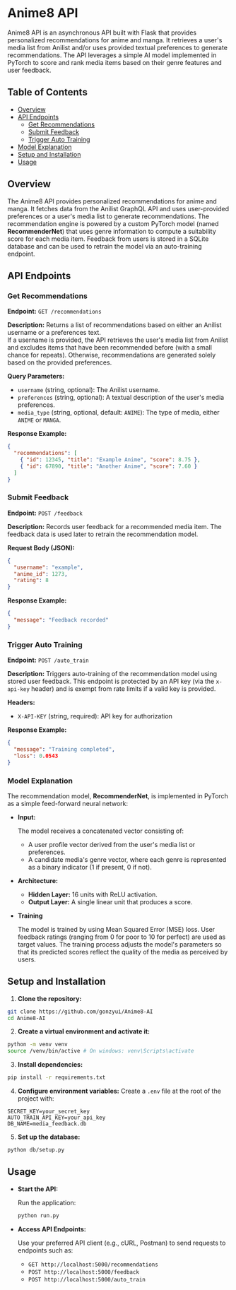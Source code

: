 # Anime8 API

Anime8 API is an asynchronous API built with Flask that provides personalized recommendations for anime and manga. It retrieves a user's media list from Anilist and/or uses provided textual preferences to generate recommendations. The API leverages a simple AI model implemented in PyTorch to score and rank media items based on their genre features and user feedback.

## Table of Contents

- [Overview](#overview)
- [API Endpoints](#api-endpoints)
  - [Get Recommendations](#get-recommendations)
  - [Submit Feedback](#submit-feedback)
  - [Trigger Auto Training](#trigger-auto-training)
- [Model Explanation](#model-explanation)
- [Setup and Installation](#setup-and-installation)
- [Usage](#usage)

## Overview

The Anime8 API provides personalized recommendations for anime and manga. It fetches data from the Anilist GraphQL API and uses user-provided preferences or a user's media list to generate recommendations. The recommendation engine is powered by a custom PyTorch model (named **RecommenderNet**) that uses genre information to compute a suitability score for each media item. Feedback from users is stored in a SQLite database and can be used to retrain the model via an auto-training endpoint.

## API Endpoints

### Get Recommendations

**Endpoint:** `GET /recommendations`

**Description:**
Returns a list of recommendations based on either an Anilist username or a preferences text.  
If a username is provided, the API retrieves the user's media list from Anilist and excludes items that have been recommended before (with a small chance for repeats). Otherwise, recommendations are generated solely based on the provided preferences.

**Query Parameters:**
- `username` (string, optional): The Anilist username.
- `preferences` (string, optional): A textual description of the user's media preferences.
- `media_type` (string, optional, default: `ANIME`): The type of media, either `ANIME` or `MANGA`.

**Response Example:**
```json
{
  "recommendations": [
    { "id": 12345, "title": "Example Anime", "score": 8.75 },
    { "id": 67890, "title": "Another Anime", "score": 7.60 }
  ]
}
```

### Submit Feedback

**Endpoint:** `POST /feedback`

**Description:**
Records user feedback for a recommended media item. 
The feedback data is used later to retrain the recommendation model.

**Request Body (JSON):**
```json
{
  "username": "example",
  "anime_id": 1273,
  "rating": 8
}
```
**Response Example:**
```json
{
  "message": "Feedback recorded"
}
```

### Trigger Auto Training

**Endpoint:** `POST /auto_train`

**Description:**
Triggers auto-training of the recommendation model using stored user feedback.
This endpoint is protected by an API key (via the `x-api-key` header) and is exempt from rate limits if a valid key is provided.

**Headers:**

- `X-API-KEY` (string, required): API key for authorization

**Response Example:**
```json
{
  "message": "Training completed",
  "loss": 0.0543
}
```

### Model Explanation

The recommendation model, **RecommenderNet**, is implemented in PyTorch as a simple feed-forward neural network:

- **Input:**

  The model receives a concatenated vector consisting of:
  - A user profile vector derived from the user's media list or preferences.
  - A candidate media's genre vector, where each genre is represented as a binary indicator (1 if present, 0 if not).
- **Architecture:**

  - **Hidden Layer:** 16 units with ReLU activation.
  - **Output Layer:** A single linear unit that produces a score.
- **Training**

  The model is trained by using Mean Squared Error (MSE) loss. User feedback ratings (ranging from 0 for poor to 10 for perfect) are used as target values. The training process adjusts the model's parameters so that its predicted scores reflect the quality of the media as perceived by users.

## Setup and Installation

1. **Clone the repository:**
```bash
git clone https://github.com/gonzyui/Anime8-AI
cd Anime8-AI
```
2. **Create a virtual environment and activate it:**
```bash
python -m venv venv
source /venv/bin/active # On windows: venv\Scripts\activate
```
3. **Install dependencies:**
```bash
pip install -r requirements.txt
```
4. **Configure environment variables:**
Create a `.env` file at the root of the project with:
```env
SECRET_KEY=your_secret_key
AUTO_TRAIN_API_KEY=your_api_key
DB_NAME=media_feedback.db
```
5. **Set up the database:**
```bash
python db/setup.py
```

## Usage

- **Start the API:**

  Run the application:
  ```bash
  python run.py
  ```
- **Access API Endpoints:**
  
  Use your preferred API client (e.g., cURL, Postman) to send requests to endpoints such as:
    - `GET http://localhost:5000/recommendations`
    - `POST http://localhost:5000/feedback`
    - `POST http://localhost:5000/auto_train`